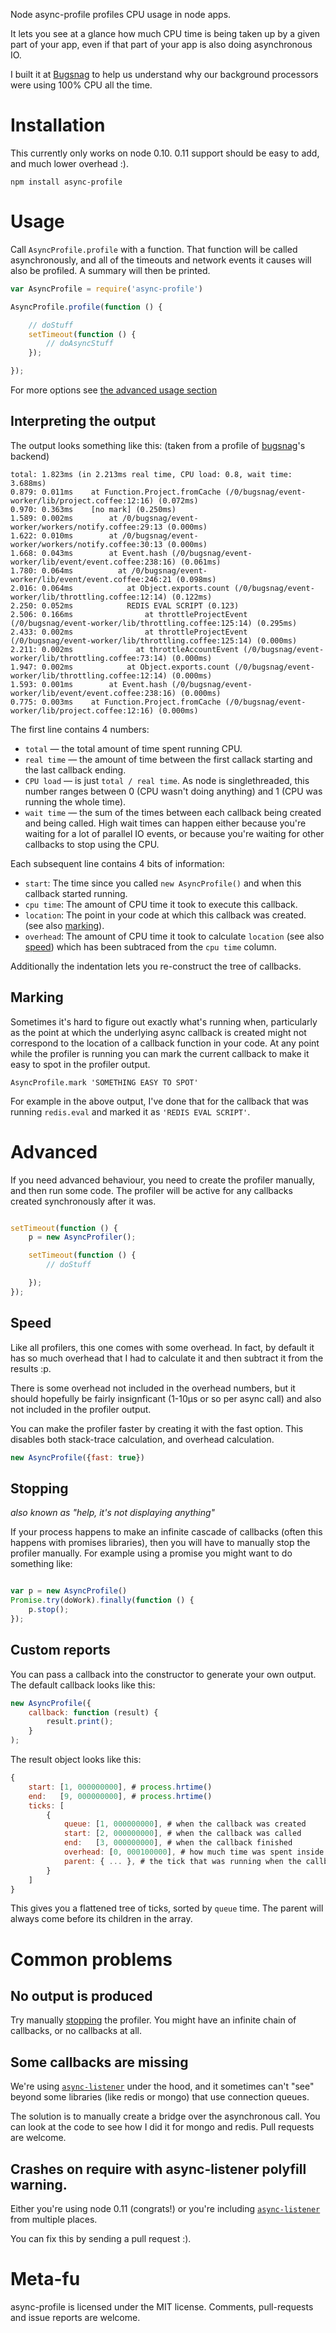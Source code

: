 Node async-profile profiles CPU usage in node apps.

It lets you see at a glance how much CPU time is being taken up by a given part of your app, even if that
part of your app is also doing asynchronous IO.

I built it at [Bugsnag](https://bugsnag.com) to help us understand why our background processors were
using 100% CPU all the time.

# Installation

This currently only works on node 0.10. 0.11 support should be easy to add, and much lower overhead :).


```
npm install async-profile
```

# Usage

Call `AsyncProfile.profile` with a function. That function will be called asynchronously, and all of the timeouts and network events it causes will also be profiled. A summary will then be printed.

```javascript
var AsyncProfile = require('async-profile')

AsyncProfile.profile(function () {

    // doStuff
    setTimeout(function () {
        // doAsyncStuff
    });

});
```

For more options see [the advanced usage section](#Advanced)

## Interpreting the output

The output looks something like this: (taken from a profile of [bugsnag](https://bugsnag.com)'s backend)

```
total: 1.823ms (in 2.213ms real time, CPU load: 0.8, wait time: 3.688ms)
0.879: 0.011ms    at Function.Project.fromCache (/0/bugsnag/event-worker/lib/project.coffee:12:16) (0.072ms)
0.970: 0.363ms    [no mark] (0.250ms)
1.589: 0.002ms        at /0/bugsnag/event-worker/workers/notify.coffee:29:13 (0.000ms)
1.622: 0.010ms        at /0/bugsnag/event-worker/workers/notify.coffee:30:13 (0.000ms)
1.668: 0.043ms        at Event.hash (/0/bugsnag/event-worker/lib/event/event.coffee:238:16) (0.061ms)
1.780: 0.064ms          at /0/bugsnag/event-worker/lib/event/event.coffee:246:21 (0.098ms)
2.016: 0.064ms            at Object.exports.count (/0/bugsnag/event-worker/lib/throttling.coffee:12:14) (0.122ms)
2.250: 0.052ms            REDIS EVAL SCRIPT (0.123)
2.506: 0.166ms                at throttleProjectEvent (/0/bugsnag/event-worker/lib/throttling.coffee:125:14) (0.295ms)
2.433: 0.002ms                at throttleProjectEvent (/0/bugsnag/event-worker/lib/throttling.coffee:125:14) (0.000ms)
2.211: 0.002ms              at throttleAccountEvent (/0/bugsnag/event-worker/lib/throttling.coffee:73:14) (0.000ms)
1.947: 0.002ms            at Object.exports.count (/0/bugsnag/event-worker/lib/throttling.coffee:12:14) (0.000ms)
1.593: 0.001ms        at Event.hash (/0/bugsnag/event-worker/lib/event/event.coffee:238:16) (0.000ms)
0.775: 0.003ms    at Function.Project.fromCache (/0/bugsnag/event-worker/lib/project.coffee:12:16) (0.000ms)
```

The first line contains 4 numbers:

* `total` — the total amount of time spent running CPU.
* `real time` — the amount of time between the first callack starting and the last callback ending.
* `CPU load` — is just `total / real time`. As node is singlethreaded, this number ranges between 0 (CPU wasn't doing anything) and 1 (CPU was running the whole time).
* `wait time` — the sum of the times between each callback being created and being called. High wait times can happen either because you're waiting for a lot of parallel IO events, or because you're waiting for other callbacks to stop using the CPU.

Each subsequent line contains 4 bits of information:
* `start`: The time since you called `new AsyncProfile()` and when this callback started running.
* `cpu time`: The amount of CPU time it took to execute this callback.
* `location`: The point in your code at which this callback was created. (see also [marking](#marking)).
* `overhead`: The amount of CPU time it took to calculate `location` (see also [speed](#speed)) which has been subtraced from the `cpu time` column.

Additionally the indentation lets you re-construct the tree of callbacks.

## Marking

Sometimes it's hard to figure out exactly what's running when, particularly as the point at which the underlying async callback is created might not
correspond to the location of a callback function in your code. At any point while the profiler is running you can mark the current callback to
make it easy to spot in the profiler output.

```javascipt
AsyncProfile.mark 'SOMETHING EASY TO SPOT'
```

For example in the above output, I've done that for the callback that was running `redis.eval` and marked it as `'REDIS EVAL SCRIPT'`.

# Advanced

If you need advanced behaviour, you need to create the profiler manually, and then run some code. The profiler will be active for any callbacks created synchronously after it was.

```javascript

setTimeout(function () {
    p = new AsyncProfiler();

    setTimeout(function () {
        // doStuff

    });
});


```

## Speed

Like all profilers, this one comes with some overhead. In fact, by default it has so much overhead that I had to calculate it and then subtract it from the results :p.

There is some overhead not included in the overhead numbers, but it should hopefully be fairly insignficant (1-10μs or so per async call) and also not included in the profiler output.

You can make the profiler faster by creating it with the fast option. This disables both stack-trace calculation, and overhead calculation.

```javascript
new AsyncProfile({fast: true})
```

## Stopping
*also known as "help, it's not displaying anything"*

If your process happens to make an infinite cascade of callbacks (often this happens with promises libraries), then you will have to manually stop the profiler manually. For example using a promise you might want to do something like:

```javascript

var p = new AsyncProfile()
Promise.try(doWork).finally(function () {
    p.stop();
});
```

## Custom reports

You can pass a callback into the constructor to generate your own output. The default callback looks like this:

```javascript
new AsyncProfile({
    callback: function (result) {
        result.print();
    }
);
```

The result object looks like this:

```javascript
{
    start: [1, 000000000], # process.hrtime()
    end:   [9, 000000000], # process.hrtime()
    ticks: [
        {
            queue: [1, 000000000], # when the callback was created
            start: [2, 000000000], # when the callback was called
            end:   [3, 000000000], # when the callback finished
            overhead: [0, 000100000], # how much time was spent inside the profiler itself
            parent: { ... }, # the tick that was running when the callback was created
        }
    ]
}
```

This gives you a flattened tree of ticks, sorted by `queue` time. The parent will always come before its children in the array.

# Common problems

## No output is produced

Try manually [stopping](#stopping) the profiler. You might have an infinite chain of callbacks, or no callbacks at all.

## Some callbacks are missing

We're using [`async-listener`](https://www.npmjs.org/package/async-listener) under the hood, and it sometimes can't "see" beyond
some libraries (like redis or mongo) that use connection queues.

The solution is to manually create a bridge over the asynchronous call. You can look at the code to see how I did it for mongo and
redis. Pull requests are welcome.

## Crashes on require with async-listener polyfill warning.

Either you're using node 0.11 (congrats!) or you're including
[`async-listener`](https://www.npmjs.org/package/async-listener) from multiple
places.

You can fix this by sending a pull request :).


# Meta-fu

async-profile is licensed under the MIT license. Comments, pull-requests and issue reports are welcome.

